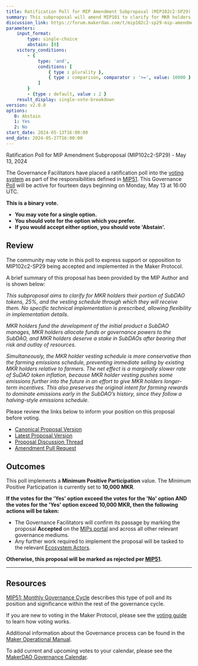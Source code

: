 ```yaml
---
title: Ratification Poll for MIP Amendment Subproposal (MIP102c2-SP29) - May 13, 2024
summary: This subproposal will amend MIP101 to clarify for MKR holders their portion of SubDAO tokens, 25%, and the vesting schedule through which they will receive them.
discussion_link: https://forum.makerdao.com/t/mip102c2-sp29-mip-amendment-subproposals/23672
parameters:
    input_format:
        type: single-choice
        abstain: [0]
    victory_conditions:
        - {
            type: 'and',
            conditions: [
                { type : plurality },
                { type : comparison, comparator : '>=', value: 10000 }
            ]
        }
        - {type : default, value : 2 }
    result_display: single-vote-breakdown
version: v2.0.0
options:
   0: Abstain
   1: Yes
   2: No
start_date: 2024-05-13T16:00:00
end_date: 2024-05-27T16:00:00
---
```

Ratification Poll for MIP Amendment Subproposal (MIP102c2-SP29) - May 13, 2024

The Governance Facilitators have placed a ratification poll into the [voting system](https://vote.makerdao.com/polling) as part of the responsibilities defined in [MIP51](https://mips.makerdao.com/mips/details/MIP51). This Governance [Poll](https://manual.makerdao.com/governance/governance-cycle/weekly-governance-cycle#weekly-governance-cycle-definitions-mip16c1) will be active for fourteen days beginning on Monday, May 13 at 16:00 UTC.

**This is a binary vote.**
- **You may vote for a single option.**
- **You should vote for the option which you prefer.**
- **If you would accept either option, you should vote 'Abstain'.**

## Review

The community may vote in this poll to express support or opposition to MIP102c2-SP29 being accepted and implemented in the Maker Protocol.

A brief summary of this proposal has been provided by the MIP Author and is shown below:

*This subproposal aims to clarify for MKR holders their portion of SubDAO tokens, 25%, and the vesting schedule through which they will receive them. No specific technical implementation is prescribed, allowing flexibility in implementation details.*

*MKR holders fund the development of the initial product a SubDAO manages, MKR holders allocate funds or governance powers to the SubDAO, and MKR holders deserve a stake in SubDAOs after bearing that risk and outlay of resources.*

*Simultaneously, the MKR holder vesting schedule is more conservative than the farming emissions schedule, preventing immediate selling by existing MKR holders relative to farmers. The net effect is a marginally slower rate of SuDAO token inflation, because MKR holder vesting pushes some emissions further into the future in an effort to give MKR holders longer-term incentives. This also preserves the original intent for farming rewards to dominate emissions early in the SubDAO’s history, since they follow a halving-style emissions schedule.*

Please review the links below to inform your position on this proposal before voting.
* [Canonical Proposal Version](https://github.com/makerdao/mips/blob/d96bab1a15b90fa2c1f9cf163050ae4ad69947c3/MIP102/MIP102c2-Subproposals/MIP102c2-SP29.md)
* [Latest Proposal Version](https://mips.makerdao.com/mips/details/MIP102c2SP29)
* [Proposal Discussion Thread](https://forum.makerdao.com/t/mip102c2-sp29-mip-amendment-subproposals/23672)
* [Amendment Pull Request](https://github.com/makerdao/mips/pull/1088)

## Outcomes

This poll implements a **Minimum Positive Participation** value. The Minimum Positive Participation is currently set to **10,000 MKR**.

**If the votes for the 'Yes' option exceed the votes for the 'No' option AND the votes for the 'Yes' option exceed 10,000 MKR, then the following actions will be taken:**
* The Governance Facilitators will confirm its passage by marking the proposal **Accepted** on the [MIPs portal](https://mips.makerdao.com/mips/list) and across all other relevant governance mediums.
* Any further work required to implement the proposal will be tasked to the relevant [Ecosystem Actors](https://mips.makerdao.com/mips/details/MIP101#7-professional-actors).

**Otherwise, this proposal will be marked as rejected per [MIP51](https://mips.makerdao.com/mips/details/MIP51#mip51c2-ratification-poll).**

---

## Resources

[MIP51: Monthly Governance Cycle](https://mips.makerdao.com/mips/details/MIP51) describes this type of poll and its position and significance within the rest of the governance cycle.

If you are new to voting in the Maker Protocol, please see the [voting guide](https://manual.makerdao.com/governance/voting-in-makerdao/on-chain-governance) to learn how voting works.

Additional information about the Governance process can be found in the [Maker Operational Manual](https://manual.makerdao.com).

To add current and upcoming votes to your calendar, please see the [MakerDAO Governance Calendar](https://manual.makerdao.com/makerdao/calendars/governance-calendar).
